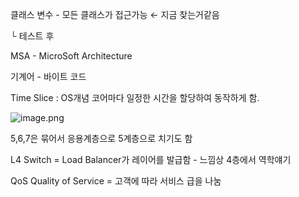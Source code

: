 클래스 변수 - 모든 클래스가 접근가능 ← 지금 찾는거같음

└ 테스트 후 

MSA - MicroSoft Architecture 

 

 기계어 - 바이트 코드

Time Slice : OS개념 코어마다 일정한 시간을 할당하여 동작하게 함.

![image.png](attachment:8b381eec-4dd6-4f91-bd17-d21cfb80dae4:image.png)

 5,6,7은 묶어서 응용계층으로 5계층으로 치기도 함

L4 Switch = Load Balancer가 레이어를 발급함 - 느낌상 4층에서 역학얘기

QoS Quality of Service = 고객에 따라 서비스 급을 나눔